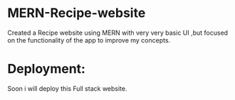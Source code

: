 # MERN-Recipe-website
Created a Recipe website using MERN with very very basic UI ,but focused on the functionality of the app to improve my concepts.


# Deployment:

Soon i will deploy this Full stack website.
